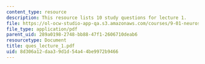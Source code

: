 ```yaml
---
content_type: resource
description: This resource lists 10 study questions for lecture 1.
file: https://ol-ocw-studio-app-qa.s3.amazonaws.com/courses/9-01-neuroscience-and-behavior-fall-2003/8d306a12daa39d1d54a44be9972b9466_ques_lecture_1.pdf
file_type: application/pdf
parent_uid: 289a0198-2748-bb88-47f1-2606710deab6
resourcetype: Document
title: ques_lecture_1.pdf
uid: 8d306a12-daa3-9d1d-54a4-4be9972b9466
---
```

